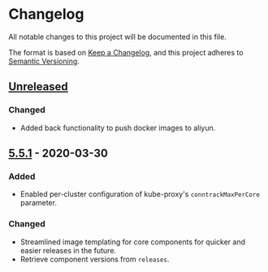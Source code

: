 # Changelog

All notable changes to this project will be documented in this file.

The format is based on [Keep a Changelog](https://keepachangelog.com/en/1.0.0/),
and this project adheres to [Semantic Versioning](https://semver.org/spec/v2.0.0.html).

## [Unreleased]

### Changed

- Added back functionality to push docker images to aliyun.

## [5.5.1] - 2020-03-30

### Added

- Enabled per-cluster configuration of kube-proxy's `conntrackMaxPerCore` parameter.

### Changed

- Streamlined image templating for core components for quicker and easier releases in the future.
- Retrieve component versions from `releases`.

[Unreleased]: https://github.com/giantswarm/aws-operator/compare/v5.5.1...legacy-1-15
[5.5.1]: https://github.com/giantswarm/aws-operator/releases/tag/v5.5.1

